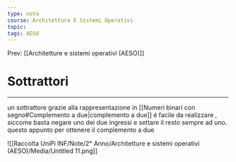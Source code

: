 ```yaml
---
type: nota
course: Architettura E Sistemi Operativi
topic: 
tags: AESO
---
```


Prev: [[Architetture e sistemi operativi (AESO)]]

# Sottrattori
---
un sottrattore grazie alla rappresentazione in [[Numeri binari con segno#Complemento a due|complemento a due]] é facile da realizzare , siccome basta negare uno dei due ingressi e settare il resto sempre ad uno. questo appunto per ottenere il complemento a due

![[Raccolta UniPi INF/Note/2° Anno/Architetture e sistemi operativi (AESO)/Media/Untitled 11.png]]

